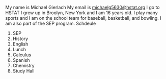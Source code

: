 My name is Michael Gierlach 
My email is michaelg5630@hstat.org
I go to HSTAT
I grew up in Broolyn, New York and I am 16 years old. I play many sports and I am on the school team for baseball, basketball, and bowling. I am also part of the SEP program.
Schdeule
1. SEP
2. History
3. English
4. Lunch
5. Calculus
6. Spanish
7. Chemistry
8. Study Hall